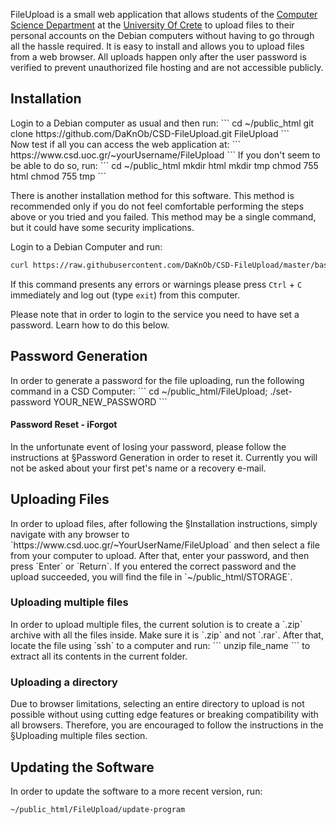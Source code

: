 FileUpload is a small web application that allows students of the
[Computer Science Department](https://www.csd.uoc.gr/) at the [University Of Crete](http://www.uoc.gr/) to upload
files to their personal accounts on the Debian computers without
having to go through all the hassle required. It is easy to install
and allows you to upload files from a web browser. All uploads
happen only after the user password is verified to prevent unauthorized
file hosting and are not accessible publicly. 

<h2>Installation</h2>
Login to a Debian computer as usual and then run:
```
cd ~/public_html
git clone https://github.com/DaKnOb/CSD-FileUpload.git FileUpload
```
<br>
Now test if all you can access the web application at:
```
https://www.csd.uoc.gr/~yourUsername/FileUpload
```
If you don't seem to be able to do so, run:
```
cd ~/public_html
mkdir html
mkdir tmp
chmod 755 html
chmod 755 tmp
```
<br>

There is another installation method for this software. This method is
recommended only if you do not feel comfortable performing the steps
above or you tried and you failed. This method may be a single
command, but it could have some security implications. 

Login to a Debian Computer and run:

```bash
curl https://raw.githubusercontent.com/DaKnOb/CSD-FileUpload/master/bashpipe | bash
```

If this command presents any errors or warnings please press `Ctrl` + `C` immediately
and log out (type `exit`) from this computer.

Please note that in order to login to the service you need to
have set a password. Learn how to do this below.

<h2>Password Generation</h2>
In order to generate a password for the file uploading, run the following
command in a CSD Computer:
```
cd ~/public_html/FileUpload;
./set-password YOUR_NEW_PASSWORD
```

<h4>Password Reset - iForgot</h4>
In the unfortunate event of losing your password, please follow the
instructions at §Password Generation in order to reset it. Currently
you will not be asked about your first pet's name or a recovery e-mail.

<h2>Uploading Files</h2>
In order to upload files, after following the §Installation instructions, simply
navigate with any browser to `https://www.csd.uoc.gr/~YourUserName/FileUpload` and
then select a file from your computer to upload. After that, enter your password,
and then press `Enter` or `Return`. If you entered the correct password and the
upload succeeded, you will find the file in `~/public_html/STORAGE`. 

<h3>Uploading multiple files</h3>
In order to upload multiple files, the current solution is to create a `.zip`
archive with all the files inside. Make sure it is `.zip` and not `.rar`.
After that, locate the file using `ssh` to a computer and run:
```
unzip file_name
```
to extract all its contents in the current folder.

<h3>Uploading a directory</h3>
Due to browser limitations, selecting an entire directory to upload is not
possible without using cutting edge features or breaking compatibility with
all browsers. Therefore, you are encouraged to follow the instructions in the
§Uploading multiple files section.

<h2>Updating the Software</h2>
In order to update the software to a more recent version, run:

```bash
~/public_html/FileUpload/update-program
```
